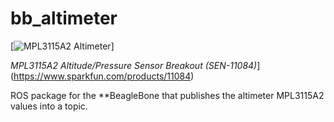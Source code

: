 bb_altimeter
============

[![MPL3115A2 Altimeter](http://cache.freescale.com/files/graphic/product_freescale/P22755_MPL3115A2_PROD_.jpg)]  

*MPL3115A2 Altitude/Pressure Sensor Breakout (SEN-11084)*](https://www.sparkfun.com/products/11084)

ROS package for the **BeagleBone that publishes the altimeter MPL3115A2 values into a topic.
